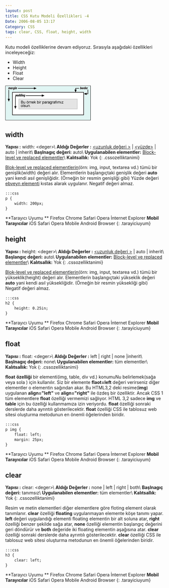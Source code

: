 ```yaml
---
layout: post
title: CSS Kutu Modeli Özellikleri -4
Date: 2006-08-05 13:17
Category: CSS
tags: clear, CSS, float, height, width
---
```


Kutu modeli özelliklerine devam ediyoruz. Sırasıyla aşağıdaki
özellikleri inceleyeceğiz:

-   Width
-   Height
-   Float
-   Clear

![Kutu Modeli][]

## width

**Yapısı :** width: <deger\>\\
**Aldığı Değerler :** [<uzunluk değeri >][] | [<yüzde>][<uzunluk değeri >] | auto | inherit\\
**Başlnagıç değeri:** auto\\
**Uygulanabilen elementler:** [Block-level ve replaced elementler][]\\
**Kalıtsallık:** Yok
{: .cssozelliktanimi}

[Blok-level ve replaced elementlerin][Block-level ve replaced elementler](örn: img, input, textarea vd.) tümü bir genişlik(width)
değeri alır. Elementlerin başlangıçtaki genişlik değeri **auto** yani
kendi asıl genişliğidir. (Örneğin bir resmin genişliği gibi) Yüzde
değeri [ebveyn elementi][] kıstas alarak uygulanır. Negatif değeri
almaz.

	:::css
	p {
		width: 200px;
	}

**Tarayıcı Uyumu **
Firefox
Chrome
Safari
Opera
İnternet Explorer
**Mobil Tarayıcılar**
iOS Safari
Opera Mobile
Android Browser
{: .tarayiciuyum}

## height

**Yapısı :** height: <deger\>\\
**Aldığı Değerler :** [<uzunluk değeri >][] | auto | inherit\\
**Başlangıç değeri:** auto\\
**Uygulanabilen elementler:** [Block-level ve replaced elementler][]\\
**Kalıtsallık:** Yok
{: .cssozelliktanimi}

[Blok-level ve replaced elementlerin][Block-level ve replaced elementler](örn: img, input, textarea vd.) tümü bir yükseklik(height)
değeri alır. Elementlerin başlangıçtaki yükseklik değeri **auto** yani
kendi asıl yüksekliğidir. (Örneğin bir resmin yüksekliği gibi) Negatif
değeri almaz.

	:::css
	h2 {
		height: 0.25in;
	}

**Tarayıcı Uyumu **
Firefox
Chrome
Safari
Opera
İnternet Explorer
**Mobil Tarayıcılar**
iOS Safari
Opera Mobile
Android Browser
{: .tarayiciuyum}

## float

**Yapısı :** float: <deger\>\\
**Aldığı Değerler :** left | right | none |inherit\\
**Başlnagıç değeri:** none\\
**Uygulanabilen elementler:** tüm elementler\\
**Kalıtsallık:** Yok
{: .cssozelliktanimi}

**float** **özelliği** bir elementi(img, table, div vd.) konumuNu
belirlemek(sağa veya sola ) için kullanılır. Siz bir elemente
**flaot=left** değeri verirseniz diğer elementler o elementin sağından
akar. Bu HTML3,2 deki resime(**img**) uygulanan **align="left"** ve
**align="right"** ile özdeş bir özelliktir. Ancak CSS 1 tüm elementlere
**float** özelliği vermemizi sağlıyor. HTML 3,2 sadece **img** ve
**table** için bu özelliği kullanmamıza izin veriyordu. **float**
özelliği sonraki derslerde daha ayrıntılı gösterilecektir. **float**
özelliği CSS ile tablosuz web sitesi oluşturma metodunun en önemli
öğelerinden biridir.

	:::css
	p img {
		float: left;
		margin: 25px;
	}

**Tarayıcı Uyumu **
Firefox
Chrome
Safari
Opera
İnternet Explorer
**Mobil Tarayıcılar**
iOS Safari
Opera Mobile
Android Browser
{: .tarayiciuyum}

## clear

**Yapısı :** clear: <deger\>\\
**Aldığı Değerler :** none | left | right | both\\
**Başlnagıç değeri:** tanımsız\\
**Uygulanabilen elementler:** tüm elementler\\
**Kalıtsallık:** Yok
{: .cssozelliktanimi}

Resim ve metin elementleri diğer elementlere göre floting element olarak
tanımlanır. **clear** özelliği **floating** uygulanmayan elemente köşe
tanımı yapar. **left** değeri uygulandığı elementi floating elementin
bir alt soluna atar, **right** özelliği benzer şekilde sağa atar,
**none** özelliği elementin başlangıç değerini geri döndürür ve **both**
değeride iki floating elementin aşağısına atar. **clear** özelliği
sonraki derslerde daha ayrıntılı gösterilecektir. **clear** özelliği CSS
ile tablosuz web sitesi oluşturma metodunun en önemli öğelerinden
biridir.

	:::css
	h3 {
		clear: left;
	}

**Tarayıcı Uyumu **
Firefox
Chrome
Safari
Opera
İnternet Explorer
**Mobil Tarayıcılar**
iOS Safari
Opera Mobile
Android Browser
{: .tarayiciuyum}

  [Kutu Modeli]: /images/basit_boxmodel.gif
  [<uzunluk değeri >]: http://www.fatihhayrioglu.com/?p=95
  [Block-level ve replaced elementler]: http://www.fatihhayrioglu.com/?p=13
  [ebveyn elementi]: http://www.fatihhayrioglu.com/?p=62
